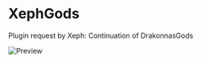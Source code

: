 XephGods
========

Plugin request by Xeph: Continuation of DrakonnasGods


![Preview](https://dl.dropboxusercontent.com/u/82137075/2014-09-15_17.27.23.png)
